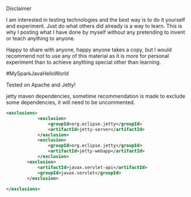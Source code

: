 Disclaimer

I am interested in testing technologies and the best way is to do it yourself and experiment. Just do what others did already is a way to learn. This is why I posting what I have done by myself without any pretending to invent or teach anything to anyone.

Happy to share with anyone, happy anyone takes a copy, but I would recommend not to use any of this material as it is more for personal experiment than to achieve anything special other than learning.

#MySparkJavaHelloWorld


Tested on Apache and Jetty!

jetty maven dependencies, sometime recommendation is made to exclude some dependencies, it will need to be uncommented.

```xml
<exclusions>
            <exclusion>
                <groupId>org.eclipse.jetty</groupId>
                <artifactId>jetty-server</artifactId>
            </exclusion>
            <exclusion>
                <groupId>org.eclipse.jetty</groupId>
                <artifactId>jetty-webapp</artifactId>
            </exclusion>
        <exclusion>
            <artifactId>javax.servlet-api</artifactId>
            <groupId>javax.servlet</groupId>
        </exclusion>
 
</exclusions>
```